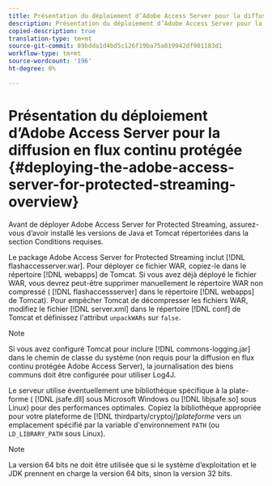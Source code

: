 ```yaml
---
title: Présentation du déploiement d’Adobe Access Server pour la diffusion en flux continu protégée
description: Présentation du déploiement d’Adobe Access Server pour la diffusion en flux continu protégée
copied-description: true
translation-type: tm+mt
source-git-commit: 89bdda1d4bd5c126f19ba75a819942df901183d1
workflow-type: tm+mt
source-wordcount: '196'
ht-degree: 0%

---
```



# Présentation du déploiement d’Adobe Access Server pour la diffusion en flux continu protégée {#deploying-the-adobe-access-server-for-protected-streaming-overview}

Avant de déployer Adobe Access Server for Protected Streaming, assurez-vous d’avoir installé les versions de Java et Tomcat répertoriées dans la section Conditions requises.

Le package Adobe Access Server for Protected Streaming inclut [!DNL flashaccesserver.war]. Pour déployer ce fichier WAR, copiez-le dans le répertoire [!DNL webapps] de Tomcat. Si vous avez déjà déployé le fichier WAR, vous devrez peut-être supprimer manuellement le répertoire WAR non compressé ( [!DNL flashaccessserver] dans le répertoire [!DNL webapps] de Tomcat). Pour empêcher Tomcat de décompresser les fichiers WAR, modifiez le fichier [!DNL server.xml] dans le répertoire [!DNL conf] de Tomcat et définissez l&#39;attribut `unpackWARs` sur `false`.

>[!NOTE]
>
>Si vous avez configuré Tomcat pour inclure [!DNL commons-logging.jar] dans le chemin de classe du système (non requis pour la diffusion en flux continu protégée Adobe Access Server), la journalisation des biens communs doit être configurée pour utiliser Log4J.

Le serveur utilise éventuellement une bibliothèque spécifique à la plate-forme ( [!DNL jsafe.dll] sous Microsoft Windows ou [!DNL libjsafe.so] sous Linux) pour des performances optimales. Copiez la bibliothèque appropriée pour votre plateforme de [!DNL thirdparty/cryptoj/]*plateforme* vers un emplacement spécifié par la variable d&#39;environnement `PATH` (ou `LD_LIBRARY_PATH` sous Linux).

>[!NOTE]
>
>La version 64 bits ne doit être utilisée que si le système d’exploitation et le JDK prennent en charge la version 64 bits, sinon la version 32 bits.

